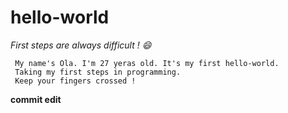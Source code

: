 # hello-world
*First steps are always difficult ! 😄*
<br> 
```
 My name's Ola. I'm 27 yeras old. It's my first hello-world.
 Taking my first steps in programming.
 Keep your fingers crossed !

```

**commit edit**
